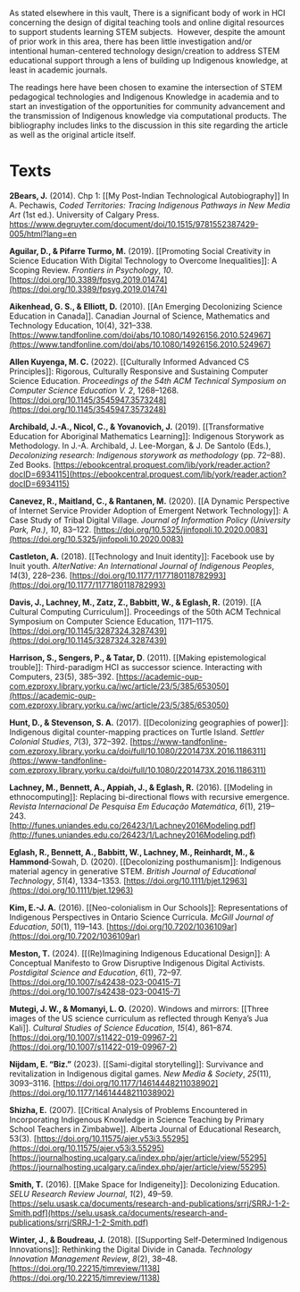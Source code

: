 As stated elsewhere in this vault, There is a significant body of work in HCI concerning the design of digital teaching tools and online digital resources to support students learning STEM subjects.  However, despite the amount of prior work in this area, there has been little investigation and/or intentional human-centered technology design/creation to address STEM educational support through a lens of building up Indigenous knowledge, at least in academic journals.

The readings here have been chosen to examine the intersection of STEM pedagogical technologies and Indigenous Knowledge in academia and to start an investigation of the opportunities for community advancement and the transmission of Indigenous knowledge via computational products. The bibliography includes links to the discussion in this site regarding the article as well as the original article itself.
# Texts
**2Bears, J.** (2014). Chp 1: [[My Post-Indian Technological Autobiography]] In A. Pechawis, _Coded Territories: Tracing Indigenous Pathways in New Media Art_ (1st ed.). University of Calgary Press. https://www.degruyter.com/document/doi/10.1515/9781552387429-005/html?lang=en

**Aguilar, D., & Pifarre Turmo, M.** (2019). [[Promoting Social Creativity in Science Education With Digital Technology to Overcome Inequalities]]: A Scoping Review. _Frontiers in Psychology_, _10_. [https://doi.org/10.3389/fpsyg.2019.01474](https://doi.org/10.3389/fpsyg.2019.01474)

**Aikenhead, G. S., & Elliott, D.** (2010). [[An Emerging Decolonizing Science Education in Canada]]. Canadian Journal of Science, Mathematics and Technology Education, 10(4), 321–338. [https://www.tandfonline.com/doi/abs/10.1080/14926156.2010.524967](https://www.tandfonline.com/doi/abs/10.1080/14926156.2010.524967)

**Allen Kuyenga, M. C.** (2022). [[Culturally Informed Advanced CS Principles]]: Rigorous, Culturally Responsive and Sustaining Computer Science Education. _Proceedings of the 54th ACM Technical Symposium on Computer Science Education V. 2_, 1268–1268. [https://doi.org/10.1145/3545947.3573248](https://doi.org/10.1145/3545947.3573248)

**Archibald, J.-A., Nicol, C., & Yovanovich, J.** (2019). [[Transformative Education for Aboriginal Mathematics Learning]]: Indigenous Storywork as Methodology. In J.-A. Archibald, J. Lee-Morgan, & J. De Santolo (Eds.), _Decolonizing research: Indigenous storywork as methodology_ (pp. 72–88). Zed Books. [https://ebookcentral.proquest.com/lib/york/reader.action?docID=6934115](https://ebookcentral.proquest.com/lib/york/reader.action?docID=6934115)

**Canevez, R., Maitland, C., & Rantanen, M.** (2020). [[A Dynamic Perspective of Internet Service Provider Adoption of Emergent Network Technology]]: A Case Study of Tribal Digital Village. _Journal of Information Policy (University Park, Pa.)_, _10_, 83–122. [https://doi.org/10.5325/jinfopoli.10.2020.0083](https://doi.org/10.5325/jinfopoli.10.2020.0083)

**Castleton, A.** (2018). [[Technology and Inuit identity]]: Facebook use by Inuit youth. _AlterNative: An International Journal of Indigenous Peoples_, _14_(3), 228–236. [https://doi.org/10.1177/1177180118782993](https://doi.org/10.1177/1177180118782993)

**Davis, J., Lachney, M., Zatz, Z., Babbitt, W., & Eglash, R.** (2019). [[A Cultural Computing Curriculum]]. Proceedings of the 50th ACM Technical Symposium on Computer Science Education, 1171–1175. [https://doi.org/10.1145/3287324.3287439](https://doi.org/10.1145/3287324.3287439)

**Harrison, S., Sengers, P., & Tatar, D**. (2011). [[Making epistemological trouble]]: Third-paradigm HCI as successor science. Interacting with Computers, 23(5), 385–392. [https://academic-oup-com.ezproxy.library.yorku.ca/iwc/article/23/5/385/653050](https://academic-oup-com.ezproxy.library.yorku.ca/iwc/article/23/5/385/653050)

**Hunt, D., & Stevenson, S. A.** (2017). [[Decolonizing geographies of power]]: Indigenous digital counter-mapping practices on Turtle Island. _Settler Colonial Studies_, _7_(3), 372–392. [https://www-tandfonline-com.ezproxy.library.yorku.ca/doi/full/10.1080/2201473X.2016.1186311](https://www-tandfonline-com.ezproxy.library.yorku.ca/doi/full/10.1080/2201473X.2016.1186311)

**Lachney, M., Bennett, A., Appiah, J., & Eglash, R.** (2016). [[Modeling in ethnocomputing]]: Replacing bi-directional flows with recursive emergence. _Revista Internacional De Pesquisa Em Educação Matemática_, _6_(1), 219–243.  
[http://funes.uniandes.edu.co/26423/1/Lachney2016Modeling.pdf](http://funes.uniandes.edu.co/26423/1/Lachney2016Modeling.pdf)

**Eglash, R., Bennett, A., Babbitt, W., Lachney, M., Reinhardt, M., & Hammond**‐Sowah, D. (2020). [[Decolonizing posthumanism]]: Indigenous material agency in generative STEM. _British Journal of Educational Technology_, _51_(4), 1334–1353. [https://doi.org/10.1111/bjet.12963](https://doi.org/10.1111/bjet.12963)

**Kim, E.-J. A.** (2016). [[Neo-colonialism in Our Schools]]: Representations of Indigenous Perspectives in Ontario Science Curricula. _McGill Journal of Education_, _50_(1), 119–143. [https://doi.org/10.7202/1036109ar](https://doi.org/10.7202/1036109ar)

**Meston, T.** (2024). [[(Re)Imagining Indigenous Educational Design]]: A Conceptual Manifesto to Grow Disruptive Indigenous Digital Activists. _Postdigital Science and Education_, _6_(1), 72–97. [https://doi.org/10.1007/s42438-023-00415-7](https://doi.org/10.1007/s42438-023-00415-7)

**Mutegi, J. W., & Momanyi, L. O.** (2020). Windows and mirrors: [[Three images of the US science curriculum as reflected through Kenya’s Jua Kali]]. _Cultural Studies of Science Education_, _15_(4), 861–874. [https://doi.org/10.1007/s11422-019-09967-2](https://doi.org/10.1007/s11422-019-09967-2)

**Nijdam, E. “Biz.”** (2023). [[Sami-digital storytelling]]: Survivance and revitalization in Indigenous digital games. _New Media & Society_, _25_(11), 3093–3116. [https://doi.org/10.1177/14614448211038902](https://doi.org/10.1177/14614448211038902)

**Shizha, E.** (2007). [[Critical Analysis of Problems Encountered in Incorporating Indigenous Knowledge in Science Teaching by Primary School Teachers in Zimbabwe]]. Alberta Journal of Educational Research, 53(3). [https://doi.org/10.11575/ajer.v53i3.55295](https://doi.org/10.11575/ajer.v53i3.55295) [https://journalhosting.ucalgary.ca/index.php/ajer/article/view/55295](https://journalhosting.ucalgary.ca/index.php/ajer/article/view/55295)

**Smith, T.** (2016). [[Make Space for Indigeneity]]: Decolonizing Education. _SELU Research Review Journal_, _1_(2), 49–59. [https://selu.usask.ca/documents/research-and-publications/srrj/SRRJ-1-2-Smith.pdf](https://selu.usask.ca/documents/research-and-publications/srrj/SRRJ-1-2-Smith.pdf)

**Winter, J., & Boudreau, J.** (2018). [[Supporting Self-Determined Indigenous Innovations]]: Rethinking the Digital Divide in Canada. _Technology Innovation Management Review_, _8_(2), 38–48. [https://doi.org/10.22215/timreview/1138](https://doi.org/10.22215/timreview/1138)

